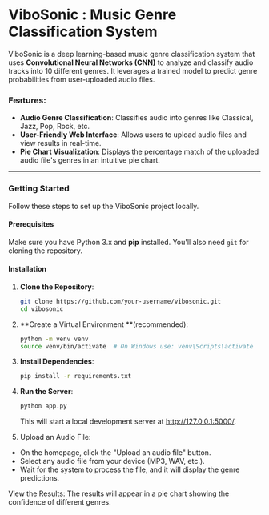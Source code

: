 # ViboSonic : Music Genre Classification System

ViboSonic is a deep learning-based music genre classification system that uses 
**Convolutional Neural Networks (CNN)** to analyze and classify audio tracks into 10 different genres. It leverages a trained model to predict genre probabilities from user-uploaded audio files.

### Features:
- **Audio Genre Classification**: Classifies audio into genres like Classical, Jazz, Pop, Rock, etc.
- **User-Friendly Web Interface**: Allows users to upload audio files and view results in real-time.
- **Pie Chart Visualization**: Displays the percentage match of the uploaded audio file's genres in an intuitive pie chart.
  
---

### Getting Started

Follow these steps to set up the ViboSonic project locally.

#### Prerequisites
Make sure you have Python 3.x and **pip** installed. You'll also need `git` for cloning the repository.

#### Installation

1. **Clone the Repository**:
   ```bash
   git clone https://github.com/your-username/vibosonic.git
   cd vibosonic

2. **Create a Virtual Environment **(recommended):
   ```bash
   python -m venv venv
   source venv/bin/activate  # On Windows use: venv\Scripts\activate
   
3. **Install Dependencies**:
   ```bash
   pip install -r requirements.txt

4. **Run the Server**:
   ```bash
   python app.py
   ```
   This will start a local development server at http://127.0.0.1:5000/.
   
6. Upload an Audio File:
  - On the homepage, click the "Upload an audio file" button.
  - Select any audio file from your device (MP3, WAV, etc.).
  - Wait for the system to process the file, and it will display the genre predictions.

View the Results: The results will appear in a pie chart showing the confidence of different genres.
